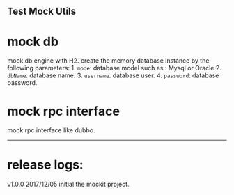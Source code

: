 Test Mock Utils
-------------------------------------------
# mock db
  mock db engine with H2.
  create the memory database instance by the following parameters:
      1. `mode`: database model such as : Mysql or Oracle
      2. `dbName`: database name.
      3. `username`: database user.
      4. `password`: database password.

# mock rpc interface
  mock rpc interface like dubbo.

-------------------------------------------

# release logs:

v1.0.0 2017/12/05  initial the mockit project.



